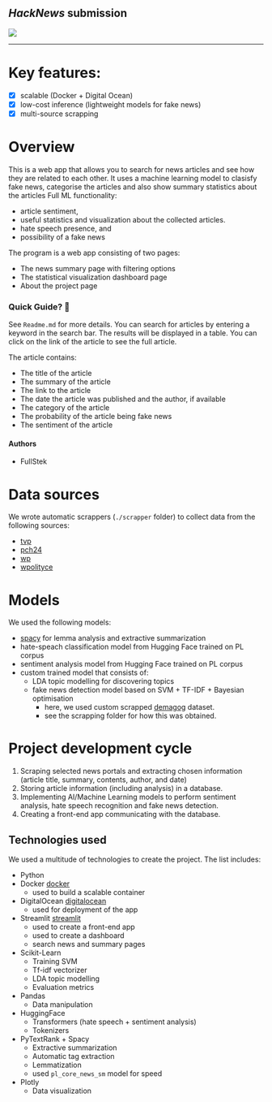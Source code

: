 ## *HackNews* submission
<img style="float: right top; max-width: 250px;" src="https://upload.wikimedia.org/wikipedia/commons/e/e8/Logo_Ministerstwa_Finansów.svg">

--- 
# Key features:

 - [x] scalable (Docker + Digital Ocean)
 - [x] low-cost inference (lightweight models for fake news)
 - [x] multi-source scrapping
# Overview
This is a web app that allows you to search for news articles and see how
they are related to each other. It uses a machine learning model to clasisfy fake news,
categorise the articles and also show summary statistics about the articles
Full ML functionality: 

- article sentiment, 
- useful statistics and visualization about the collected articles.
- hate speech presence, and 
- possibility of a fake news

The program is a web app consisting of two pages:

- The news summary page with filtering options
- The statistical visualization dashboard page
- About the project page

### Quick Guide? :rocket:
See `Readme.md` for more details.
You can search for articles by entering a keyword in the search bar. The results will be
displayed in a table. You can click on the link of the article to see the full article.

The article contains: 
- The title of the article
- The summary of the article
- The link to the article
- The date the article was published and the author, if available
- The category of the article
- The probability of the article being fake news
- The sentiment of the article

#### Authors
- FullStek

# Data sources
We wrote automatic scrappers (`./scrapper` folder) to collect data from the following sources:
- [tvp](https://www.tvp.pl/)
- [pch24](https://www.pch24.pl/)
- [wp](https://www.wp.pl/)
- [wpolityce](https://www.wpolityce.pl/)

# Models
We used the following models:
- [spacy](https://spacy.io/) for lemma analysis and extractive summarization
- hate-speach classification model from Hugging Face trained on PL corpus
- sentiment analysis model from Hugging Face trained on PL corpus
- custom trained model that consists of:
  - LDA topic modelling for discovering topics
  - fake news detection model based on SVM + TF-IDF + Bayesian optimisation
    - here, we used custom scrapped [demagog](https://demagog.org.pl/) dataset.
    - see the scrapping folder for how this was obtained.
# Project development cycle 

1. Scraping selected news portals and extracting chosen information (article title, summary, contents, author, and date)
2. Storing article information (including analysis) in a database.
3. Implementing AI/Machine Learning models to perform sentiment analysis, hate speech recognition and fake news detection.
4. Creating a front-end app communicating with the database.

## Technologies used

We used a multitude of technologies to create the project. The list includes: 

- Python
- Docker [docker](https://www.docker.com/)
  - used to build a scalable container
- DigitalOcean [digitalocean](https://www.digitalocean.com/)
  - used for deployment of the app
- Streamlit [streamlit](https://www.streamlit.io/)
  - used to create a front-end app
  - used to create a dashboard
  - search news  and summary pages
- Scikit-Learn
  - Training SVM
  - Tf-idf vectorizer
  - LDA topic modelling
  - Evaluation metrics
- Pandas
  - Data manipulation
- HuggingFace
  - Transformers (hate speech + sentiment analysis)
  - Tokenizers
- PyTextRank + Spacy
  - Extractive summarization
  - Automatic tag extraction 
  - Lemmatization
  - used `pl_core_news_sm` model for speed
- Plotly
  - Data visualization